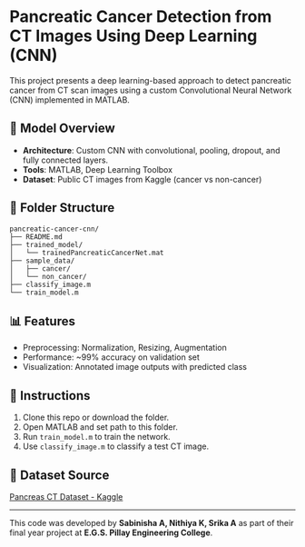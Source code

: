 # Pancreatic Cancer Detection from CT Images Using Deep Learning (CNN)

This project presents a deep learning-based approach to detect pancreatic cancer from CT scan images using a custom Convolutional Neural Network (CNN) implemented in MATLAB.

## 🧠 Model Overview
- **Architecture**: Custom CNN with convolutional, pooling, dropout, and fully connected layers.
- **Tools**: MATLAB, Deep Learning Toolbox
- **Dataset**: Public CT images from Kaggle (cancer vs non-cancer)

## 📁 Folder Structure
```
pancreatic-cancer-cnn/
├── README.md
├── trained_model/
│   └── trainedPancreaticCancerNet.mat
├── sample_data/
│   ├── cancer/
│   └── non_cancer/
├── classify_image.m
└── train_model.m
```

## 📊 Features
- Preprocessing: Normalization, Resizing, Augmentation
- Performance: ~99% accuracy on validation set
- Visualization: Annotated image outputs with predicted class

## 📌 Instructions
1. Clone this repo or download the folder.
2. Open MATLAB and set path to this folder.
3. Run `train_model.m` to train the network.
4. Use `classify_image.m` to classify a test CT image.

## 🔗 Dataset Source
[Pancreas CT Dataset - Kaggle](https://www.kaggle.com/datasets)

---
This code was developed by **Sabinisha A, Nithiya K, Srika A** as part of their final year project at **E.G.S. Pillay Engineering College**.

